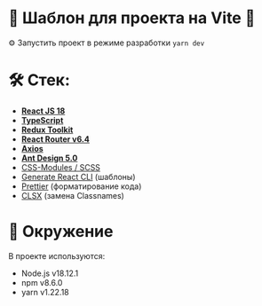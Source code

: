 # 👑 Шаблон для проекта на Vite 👑

⚙️ Запустить проект в режиме разработки `yarn dev`

# 🛠 Стек:

- **[React JS 18](https://reactjs.org)**
- **[TypeScript](https://www.typescriptlang.org)**
- **[Redux Toolkit](https://redux-toolkit.js.org)**
- **[React Router v6.4](https://reactrouter.com)**
- **[Axios](https://axios-http.com)**
- **[Ant Design 5.0](https://ant.design)**
- [CSS-Modules / SCSS](https://sass-lang.com)
- [Generate React CLI](https://github.com/arminbro/generate-react-cli) (шаблоны)
- [Prettier](https://prettier.io) (форматирование кода)
- [CLSX](https://github.com/lukeed/clsx) (замена Classnames)

# 🔧 Окружение

В проекте используются:

- Node.js v18.12.1
- npm v8.6.0
- yarn v1.22.18
